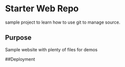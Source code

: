 # Starter Web Repo

sample project to learn how to use git to manage source.

## Purpose

Sample website with plenty of files for demos

##Deployment